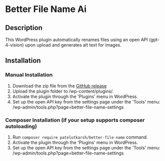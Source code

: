 # Better File Name Ai

## Description

This WordPress plugin automatically renames files using an open API (gpt-4-vision) upon upload and generates alt text for images.

## Installation

### Manual Installation

1. Download the zip file from the [GitHub release](https://github.com/PatelUtkarsh/better-file-name-ai/releases)
1. Upload the plugin folder to /wp-content/plugins/.
1. Activate the plugin through the 'Plugins' menu in WordPress.
1. Set up the open API key from the settings page under the 'Tools' menu: /wp-admin/tools.php?page=better-file-name-settings

### Composer Installation (if your setup supports composer autoloading)

1. Run `composer require patelutkarsh/better-file-name` command.
2. Activate the plugin through the 'Plugins' menu in WordPress.
3. Set up the open API key from the settings page under the 'Tools' menu: /wp-admin/tools.php?page=better-file-name-settings
